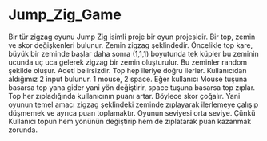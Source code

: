 # Jump_Zig_Game
Bir tür zigzag oyunu
Jump Zig isimli proje bir oyun projesidir. Bir top, zemin ve skor değişkenleri bulunur. 
Zemin zigzag şeklindedir. Öncelikle top kare, büyük bir zeminde başlar daha sonra (1,1,1) boyutunda tek küpler bu zeminin ucunda uç uca gelerek zigzag bir zemin oluşturulur.
Bu zeminler random şekilde oluşur. Adeti belirsizdir. Top hep ileriye doğru ilerler. Kullanıcıdan aldığımız 2 input bulunur. 1 mouse, 2 space. 
Eğer kullanıcı Mouse tuşuna basarsa top yana gider yani yön değiştirir, space tuşuna basarsa top zıplar. 
Top her zıpladığında kullanıcının puanı artar. Böylece skor çoğalır. Yani oyunun temel amacı zigzag şeklindeki zeminde zıplayarak ilerlemeye
çalışıp düşmemek ve ayrıca puan toplamaktır. Oyunun seviyesi orta seviye.
Çünkü Kullanıcı topun hem yönünün değiştirip hem de zıplatarak puan kazanmak zorunda.
